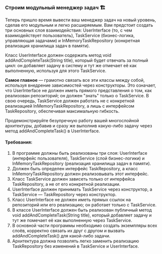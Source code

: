 
### Строим модульный менеджер задач 🏗️

Теперь пришло время вывести ваш менеджер задач на новый уровень, сделав его модульным и легко расширяемым. Вам предстоит создать три основных слоя взаимодействия: UserInterface (то, с чем взаимодействует пользователь), TaskService (бизнес-логика, управляющая задачами) и InMemoryTaskRepository (конкретная реализация хранилища задач в памяти).

Класс UserInterface должен содержать метод void addAndCompleteTask(String title), который будет отвечать за полный цикл: он добавляет задачу в систему и тут же отмечает её как выполненную, используя для этого TaskService.

**Самое главное** — грамотно связать все эти классы между собой, используя внедрение зависимостей через конструкторы. Это означает, что UserInterface не должен иметь прямого представления о том, как реализован репозиторий; он должен "знать" только о TaskService. В свою очередь, TaskService должен работать не с конкретной реализацией InMemoryTaskRepository, а лишь с интерфейсом TaskRepository, обеспечивая максимальную гибкость.

Продемонстрируйте безупречную работу вашей многослойной архитектуры, добавив и сразу же выполнив какую-либо задачу через метод addAndCompleteTask() в UserInterface.

#### Требования:
1. В программе должны быть реализованы три слоя: UserInterface (интерфейс пользователя), TaskService (слой бизнес-логики) и InMemoryTaskRepository (реализация хранилища задач в памяти).
2. Должен быть определен интерфейс TaskRepository, а класс InMemoryTaskRepository должен реализовывать этот интерфейс.
3. Класс TaskService должен зависеть только от интерфейса TaskRepository, а не от его конкретной реализации.
4. UserInterface должен принимать TaskService через конструктор, а TaskService — TaskRepository через конструктор.
5. Класс UserInterface не должен иметь прямых ссылок на репозиторий или его реализацию; он работает только с TaskService.
6. В классе UserInterface должен быть реализован публичный метод void addAndCompleteTask(String title), который добавляет задачу и тут же помечает её как выполненную через TaskService.
7. В основной части программы необходимо создать экземпляры всех слоёв, корректно связать их друг с другом и вызвать addAndCompleteTask() для какой-либо задачи.
8. Архитектура должна позволять легко заменить реализацию TaskRepository без изменений в TaskService и UserInterface.